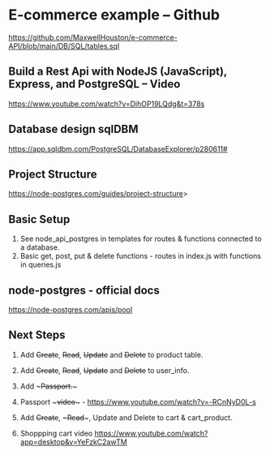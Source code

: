 # E-commerce example – Github

<https://github.com/MaxwellHouston/e-commerce-API/blob/main/DB/SQL/tables.sql>

## Build a Rest Api with NodeJS (JavaScript), Express, and PostgreSQL – Video

<https://www.youtube.com/watch?v=DihOP19LQdg&t=378s>

## Database design sqlDBM

<https://app.sqldbm.com/PostgreSQL/DatabaseExplorer/p280611#>

## Project Structure

<https://node-postgres.com/guides/project-structure>>

## Basic Setup

1. See node_api_postgres in templates for routes & functions connected to a database.
2. Basic get, post, put & delete functions - routes in index.js with functions in queries.js

## node-postgres - official docs

<https://node-postgres.com/apis/pool>

## Next Steps

1. Add ~~Create~~, ~~Read~~, ~~Update~~ and ~~Delete~~ to product table.

2. Add ~~Create~~, ~~Read~~, ~~Update~~ and ~~Delete~~ to user_info.

3. Add ~~~Passport.~~~

4. Passport ~~~video~~~ - <https://www.youtube.com/watch?v=-RCnNyD0L-s> 

5. Add ~~Create~~, ~~~Read~~~, Update and Delete to cart & cart_product.

6. Shoppping cart video <https://www.youtube.com/watch?app=desktop&v=YeFzkC2awTM>
